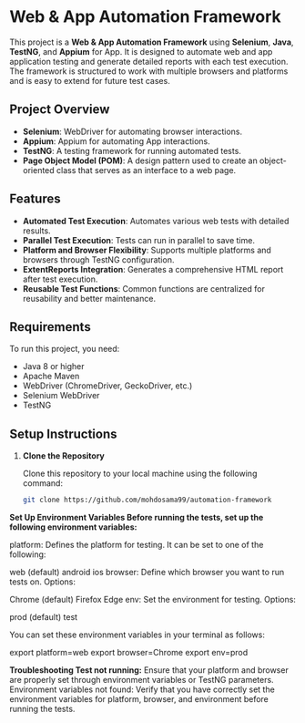 # Web & App Automation Framework

This project is a **Web & App Automation Framework** using **Selenium**, **Java**, **TestNG**, and **Appium** for App. It is designed to automate web and app application testing and generate detailed reports with each test execution. The framework is structured to work with multiple browsers and platforms and is easy to extend for future test cases.

## Project Overview

- **Selenium**: WebDriver for automating browser interactions.
- **Appium**: Appium for automating App interactions.
- **TestNG**: A testing framework for running automated tests.
- **Page Object Model (POM)**: A design pattern used to create an object-oriented class that serves as an interface to a web page.

## Features

- **Automated Test Execution**: Automates various web tests with detailed results.
- **Parallel Test Execution**: Tests can run in parallel to save time.
- **Platform and Browser Flexibility**: Supports multiple platforms and browsers through TestNG configuration.
- **ExtentReports Integration**: Generates a comprehensive HTML report after test execution.
- **Reusable Test Functions**: Common functions are centralized for reusability and better maintenance.

## Requirements

To run this project, you need:

- Java 8 or higher
- Apache Maven
- WebDriver (ChromeDriver, GeckoDriver, etc.)
- Selenium WebDriver
- TestNG

## Setup Instructions

1. **Clone the Repository**

   Clone this repository to your local machine using the following command:
   
   ```bash
   git clone https://github.com/mohdosama99/automation-framework


**Set Up Environment Variables Before running the tests, set up the following environment variables:**

platform: Defines the platform for testing. It can be set to one of the following:

web (default) android ios browser: Define which browser you want to run tests on. Options:

Chrome (default) Firefox Edge env: Set the environment for testing. Options:

prod (default) test

You can set these environment variables in your terminal as follows:

export platform=web export browser=Chrome export env=prod

**Troubleshooting Test not running:** Ensure that your platform and browser are properly set through environment variables or TestNG parameters. Environment variables not found: Verify that you have correctly set the environment variables for platform, browser, and environment before running the tests.
